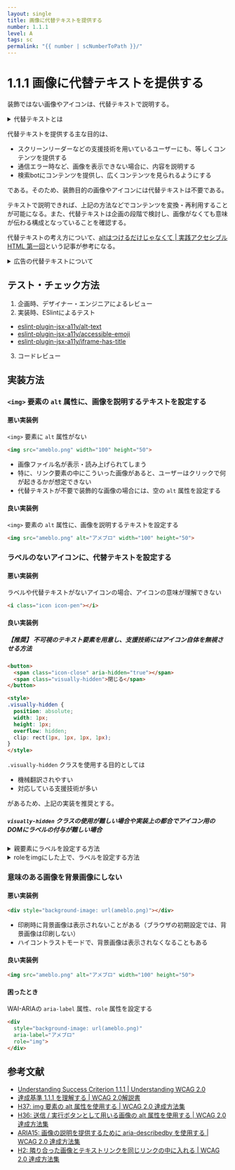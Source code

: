 ```yaml
---
layout: single
title: 画像に代替テキストを提供する
number: 1.1.1
level: A
tags: sc
permalink: "{{ number | scNumberToPath }}/"
---
```


# 1.1.1 画像に代替テキストを提供する

装飾ではない画像やアイコンは、代替テキストで説明する。

<details>
  <summary>代替テキストとは</summary>
  代替テキストとは、Webサイト内に含まれている画像や動画が何らかの原因で表示されなかったときや、スクリーンリーダーを使用するときに、画像の代わりに表示する文字・文章を指す。
</details>

代替テキストを提供する主な目的は、

- スクリーンリーダーなどの支援技術を用いているユーザーにも、等しくコンテンツを提供する
- 通信エラー時など、画像を表示できない場合に、内容を説明する
- 検索botにコンテンツを提供し、広くコンテンツを見られるようにする

である。そのため、装飾目的の画像やアイコンには代替テキストは不要である。

テキストで説明できれば、上記の方法などでコンテンツを変換・再利用することが可能になる。また、代替テキストは企画の段階で検討し、画像がなくても意味が伝わる構成となっていることを確認する。

代替テキストの考え方について、[altはつけるだけじゃなくて | 実践アクセシブルHTML 第一回](http://yuugop.com/articles/practicalaccessiblehtml/pah01.html)という記事が参考になる。

<details>
  <summary>広告の代替テキストについて</summary>
  既存の広告システムの場合、代替テキストを設定するために必要なテキストの入力欄が設けられていないことがある。可能であれば入稿ツールなどの広告システム、またはメディア側のシステム改修が望ましい。

  画像のみの広告、かつ代替テキストが画面に表示される状況（ネットワークエラー時や画像非表示時など）では、クライアントの意図しない見た目となる。広告画像の代わりに代替テキストの「[AD] クライアント名」と表示されてしまうことが契約上問題になることがある。

  そういった場合、最低限操作に支障をきたさないことを目的とし、「広告であること」を伝えることが望ましい。具体的には、代替テキストに「AD」「PR」と設定するなどが考えられる。
</details>

## テスト・チェック方法

1. 企画時、デザイナー・エンジニアによるレビュー
2. 実装時、ESlintによるテスト
  - [eslint-plugin-jsx-a11y/alt-text](https://github.com/evcohen/eslint-plugin-jsx-a11y/blob/master/docs/rules/alt-text.md)
  - [eslint-plugin-jsx-a11y/accessible-emoji](https://github.com/evcohen/eslint-plugin-jsx-a11y/blob/master/docs/rules/accessible-emoji.md)
  - [eslint-plugin-jsx-a11y/iframe-has-title](https://github.com/evcohen/eslint-plugin-jsx-a11y/blob/master/docs/rules/iframe-has-title.md)
3. コードレビュー

## 実装方法

### `<img>` 要素の `alt` 属性に、画像を説明するテキストを設定する

#### 悪い実装例

`<img>` 要素に `alt` 属性がない

```html
<img src="ameblo.png" width="100" height="50">
```

- 画像ファイル名が表示・読み上げられてしまう
- 特に、リンク要素の中にこういった画像があると、ユーザーはクリックで何が起きるかが想定できない
- 代替テキストが不要で装飾的な画像の場合には、空の `alt` 属性を設定する

#### 良い実装例

`<img>` 要素の `alt` 属性に、画像を説明するテキストを設定する

```html
<img src="ameblo.png" alt="アメブロ" width="100" height="50">
```

### ラベルのないアイコンに、代替テキストを設定する

#### 悪い実装例

ラベルや代替テキストがないアイコンの場合、アイコンの意味が理解できない

```html
<i class="icon icon-pen"></i>
```

#### 良い実装例

##### 【推奨】 不可視のテキスト要素を用意し、支援技術にはアイコン自体を無視させる方法


```html
<button>
  <span class="icon-close" aria-hidden="true"></span>
  <span class="visually-hidden">閉じる</span>
</button>

<style>
.visually-hidden {
  position: absolute;
  width: 1px;
  height: 1px;
  overflow: hidden;
  clip: rect(1px, 1px, 1px, 1px);
}
</style>
```

`.visually-hidden` クラスを使用する目的としては

- 機械翻訳されやすい
- 対応している支援技術が多い

があるため、上記の実装を推奨とする。

##### `visually-hidden` クラスの使用が難しい場合や実装上の都合でアイコン用のDOMにラベルの付与が難しい場合

<details>
  <summary>親要素にラベルを設定する方法</summary>

  ```html
  <button aria-label="閉じる">
    <span aria-hidden="true"></span>
  </button>
  ```
</details>


<details>
  <summary>roleをimgにした上で、ラベルを設定する方法</summary>

  ```html
  <button>
    <span role="img" aria-label="閉じる"></span>
  </button>
  ```
</details>

### 意味のある画像を背景画像にしない

#### 悪い実装例

```html
<div style="background-image: url(ameblo.png)"></div>
```

- 印刷時に背景画像は表示されないことがある（ブラウザの初期設定では、背景画像は印刷しない）
- ハイコントラストモードで、背景画像は表示されなくなることもある

#### 良い実装例

```html
<img src="ameblo.png" alt="アメブロ" width="100" height="50">
```

#### 困ったとき

WAI-ARIAの `aria-label` 属性、`role` 属性を設定する

```html
<div
  style="background-image: url(ameblo.png)"
  aria-label="アメブロ"
  role="img">
</div>
```

## 参考文献

- [Understanding Success Criterion 1.1.1 | Understanding WCAG 2.0](https://www.w3.org/TR/UNDERSTANDING-WCAG20/text-equiv-all.html)
- [達成基準 1.1.1 を理解する | WCAG 2.0解説書](https://waic.jp/docs/UNDERSTANDING-WCAG20/text-equiv-all.html)
- [H37: img 要素の alt 属性を使用する | WCAG 2.0 達成方法集](http://waic.jp/docs/WCAG-TECHS/H37)
- [H36: 送信 / 実行ボタンとして用いる画像の alt 属性を使用する | WCAG 2.0 達成方法集](http://waic.jp/docs/WCAG-TECHS/H36.html)
- [ARIA15: 画像の説明を提供するために aria-describedby を使用する | WCAG 2.0 達成方法集](http://waic.jp/docs/WCAG-TECHS/ARIA15)
- [H2: 隣り合った画像とテキストリンクを同じリンクの中に入れる | WCAG 2.0 達成方法集](https://waic.jp/docs/WCAG-TECHS/H2.html)
